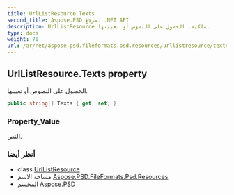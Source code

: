 ```yaml
---
title: UrlListResource.Texts
second_title: Aspose.PSD لمرجع .NET API
description: UrlListResource ملكية. الحصول على النصوص أو تعيينها.
type: docs
weight: 70
url: /ar/net/aspose.psd.fileformats.psd.resources/urllistresource/texts/
---
```

## UrlListResource.Texts property

الحصول على النصوص أو تعيينها.

```csharp
public string[] Texts { get; set; }
```

### Property_Value

النص.

### أنظر أيضا

* class [UrlListResource](../)
* مساحة الاسم [Aspose.PSD.FileFormats.Psd.Resources](../../urllistresource/)
* المجسم [Aspose.PSD](../../../)


